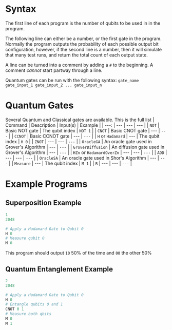 # Syntax
The first line of each program is the number of qubits to be used in in the program.

The following line can either be a number, or the first gate in the program. Normally the program outputs the probability of each possible output bit configuration, however, if the second line is a number, then it will simulate that many test runs, and return the total count of each output state.

A line can be turned into a comment by adding a `#` to the beginning. A comment _cannot_ start partway through a line.

Quantum gates can be run with the following syntax:
`gate_name gate_input_1 gate_input_2 ... gate_input_n`
# Quantum Gates
Several Quantum and Classical gates are available. This is the full list
| Command | Description | Input(s) | Example |
| ---: | --- | --- | --- |
| `NOT` | Basic NOT gate | The qubit index | `NOT 1` |
| `CNOT` | Basic CNOT gate | --- | `---` |
| `CCNOT` | Basic CCNOT gate | --- | `---` |
| `H` or `Hadamard` | --- | The qubit index | `H 0` |
| `ZNOT` | --- | --- | `---` |
| `OracleGA` | An oracle gate used in Grover's Algorithm | --- | `---` |
| `GroverDiffusion` | An diffusion gate used in Grover's Algorithm | --- | `---` |
| `HZn` or `HadamardOverZn` | --- | --- | `---` |
| `ADD` | --- | --- | `---` |
| `OracleSA` | An oracle gate used in Shor's Algorithm | --- | `---` |
| `Measure` | --- | The qubit index | `M 1` |
| `R` | --- | --- | `---` |

# Example Programs
## Superposition Example
``` python
1
2048

# Apply a Hadamard Gate to Qubit 0
H 0
# Measure qubit 0
M 0
```
This program should output `10` 50% of the time and `00` the other 50%
## Quantum Entanglement Example

``` python
2
2048

# Apply a Hadamard Gate to Qubit 0
H 0
# Entangle qubits 0 and 1
CNOT 0 1
# Measure both qbits
M 0
M 1
```